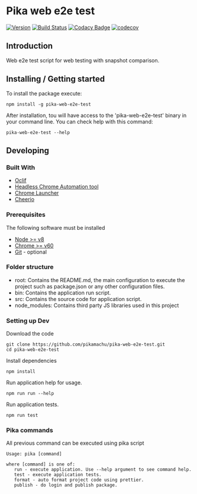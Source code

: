 # Pika web e2e test 

[![Version](https://img.shields.io/npm/v/pika-web-e2e-test.svg)](https://npmjs.org/package/pika-web-e2e-test)
[![Build Status](https://img.shields.io/travis/pikamachu/pika-web-e2e-test/master.svg)](https://travis-ci.org/pikamachu/pika-web-e2e-test)
[![Codacy Badge](https://api.codacy.com/project/badge/Grade/7a5d465f487e4f55a8e50e8201cc69b1)](https://www.codacy.com/project/antonio.marin.jimenez/pika-web-e2e-test/dashboard?utm_source=github.com&amp;utm_medium=referral&amp;utm_content=pikamachu/pika-web-e2e-test&amp;utm_campaign=Badge_Grade_Dashboard)
[![codecov](https://codecov.io/gh/pikamachu/pika-web-e2e-test/branch/master/graph/badge.svg)](https://codecov.io/gh/pikamachu/pika-web-e2e-test)

## Introduction

Web e2e test script for web testing with snapshot comparison.

## Installing / Getting started 

To install the package execute:
```
npm install -g pika-web-e2e-test
```

After installation, tou will have access to the 'pika-web-e2e-test' binary in your command line.
You can check help with this command:
```
pika-web-e2e-test --help
```

## Developing 
 
### Built With
* [Oclif](https://github.com/oclif/oclif)
* [Headless Chrome Automation tool](https://github.com/graphcool/chromeless)
* [Chrome Launcher](https://github.com/GoogleChrome/chrome-launcher)
* [Cheerio](https://github.com/cheeriojs/cheerio)

### Prerequisites
The following software must be installed
* [Node >= v8](https://nodejs.org/en/)
* [Chrome >= v60](https://www.google.com.mx/chrome/)
* [Git](https://git-scm.com/downloads) - optional

### Folder structure
* root: Contains the README.md, the main configuration to execute the project such as package.json or any other configuration files.
* bin: Contains the application run script.
* src: Contains the source code for application script.
* node_modules: Contains third party JS libraries used in this project

### Setting up Dev

Download the code
```
git clone https://github.com/pikamachu/pika-web-e2e-test.git
cd pika-web-e2e-test
```

Install dependencies
```
npm install
```

Run application help for usage.
```
npm run run --help
```

Run application tests.
```
npm run test
```

### Pika commands

All previous command can be executed using pika script

```shell
Usage: pika [command]

where [command] is one of:
   run - execute application. Use --help argument to see command help.
   test - execute application tests.
   format - auto format project code using prettier.
   publish - do login and publish package.
```

